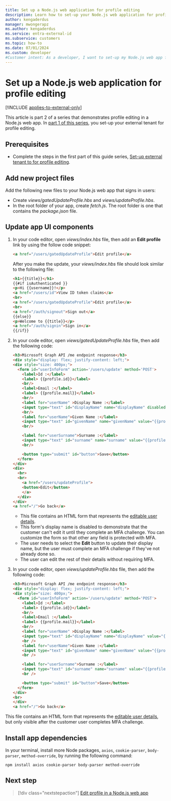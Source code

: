 ```yaml
---
title: Set up a Node.js web application for profile editing
description: Learn how to set-up your Node.js web application for profile editing with multifactor authentication protection in your external tenant
author: kengaderdus
manager: mwongerapz
ms.author: kengaderdus
ms.service: entra-external-id 
ms.subservice: customers
ms.topic: how-to
ms.date: 07/01/2024
ms.custom: developer
#Customer intent: As a developer, I want to set-up my Node.js web app for profile editing so that customer users can update their profile after a successful sign-in.
---
```


# Set up a Node.js web application for profile editing

[!INCLUDE [applies-to-external-only](../includes/applies-to-external-only.md)]

This article is part 2 of a series that demonstrates profile editing in a Node.js web app. In [part 1 of this series](how-to-web-app-node-edit-profile-prepare-tenant.md), you set-up your external tenant for profile editing.  

## Prerequisites

- Complete the steps in the first part of this guide series, [Set-up external tenant to for profile editing](how-to-web-app-node-edit-profile-prepare-tenant.md). 


## Add new project files

Add the following new files to your Node.js web app that signs in users: 
- Create *views/gatedUpdateProfile.hbs* and *views/updateProfile.hbs*.
- In the root folder of your app, create *fetch.js*. The root folder is one that contains the *package.json* file.

## Update app UI components

1. In your code editor, open *views/index.hbs* file, then add an **Edit profile** link by using the follow code snippet:

    ```html
    <a href="/users/gatedUpdateProfile">Edit profile</a>
    ```
    
    After you make the update, your *views/index.hbs* file should look similar to the following file:

    ```html
    <h1>{{title}}</h1>
    {{#if isAuthenticated }}
    <p>Hi {{username}}!</p>
    <a href="/users/id">View ID token claims</a>
    <br>
    <a href="/users/gatedUpdateProfile">Edit profile</a>
    <br>
    <a href="/auth/signout">Sign out</a>
    {{else}}
    <p>Welcome to {{title}}</p>
    <a href="/auth/signin">Sign in</a>
    {{/if}}
    ```

1. In your code editor, open *views/gatedUpdateProfile.hbs* file, then add the following code:

    ```html
    <h3>Microsoft Graph API /me endpoint response</h3>
    <div style="display: flex; justify-content: left;">
    <div style="size: 400px;">
      <form id="userInfoForm" action='/users/update' method='POST'>
        <label>Id :</label>
        <label> {{profile.id}}</label>
        <br/>
        <label>Email :</label>
        <label> {{profile.mail}}</label>
        <br/>
        <label for="userName" >Display Name :</label>
        <input type="text" id="displayName" name="displayName" disabled value="{{profile.displayName}}" />
        <br/>
        <label for="userName">Given Name :</label>
        <input type="text" id="givenName" name="givenName" value="{{profile.givenName}}" />
        <br/>
    
        <label for="userSurname">Surname :</label>
        <input type="text" id="surname" name="surname" value="{{profile.surname}}" />
        <br/>
    
        <button type="submit" id="button">Save</button>
      </form>
    </div>
    <div>
      <br>
      <br>
        <a href="/users/updateProfile">
        <button>Edit</button>
        </a>
      </div>
    </div>
    <a href="/">Go back</a>
    ```

    - This file contains an HTML form that represents the [editable user details](reference-user-permissions.md#microsoft-graph-apis-and-permissions). 
    - This form's display name is disabled to demonstrate that the customer can't edit it until they complete an MFA challenge. You can customize the form so that other any field is protected with MFA.
    - The user needs to select the **Edit** button to update their display name, but the user must complete an MFA challenge if they've not already done so. 
    - The user can edit the rest of their details without requiring MFA.
    


1. In your code editor, open *views/updateProfile.hbs* file, then add the following code:

    ```html
    <h3>Microsoft Graph API /me endpoint response</h3>
    <div style="display: flex; justify-content: left;">
    <div style="size: 400px;">
      <form id="userInfoForm" action='/users/update' method='POST'>
        <label>Id :</label>
        <label> {{profile.id}}</label>
        <br/>
        <label>Email :</label>
        <label> {{profile.mail}}</label>
        <br/>
        <label for="userName" >Display Name :</label>
        <input type="text" id="displayName" name="displayName" value="{{profile.displayName}}" />
        <br />
        <label for="userName">Given Name :</label>
        <input type="text" id="givenName" name="givenName" value="{{profile.givenName}}" />
        <br />
    
        <label for="userSurname">Surname :</label>
        <input type="text" id="surname" name="surname" value="{{profile.surname}}" />
        <br />
    
        <button type="submit" id="button">Save</button>
      </form>
    </div>
    <br>
    </div>
    <a href="/">Go back</a>
    ```

This file contains an HTML form that represents the [editable user details](reference-user-permissions.md#microsoft-graph-apis-and-permissions), but only visible after the customer user completes MFA challenge.

## Install app dependencies

In your terminal, install  more Node packages, `axios`, `cookie-parser`, `body-parser`, `method-override`, by running the following command:

```console
npm install axios cookie-parser body-parser method-override 
```

## Next step

> [!div class="nextstepaction"]
> [Edit profile in a Node.js web app](how-to-web-app-node-edit-profile-update-profile.md)